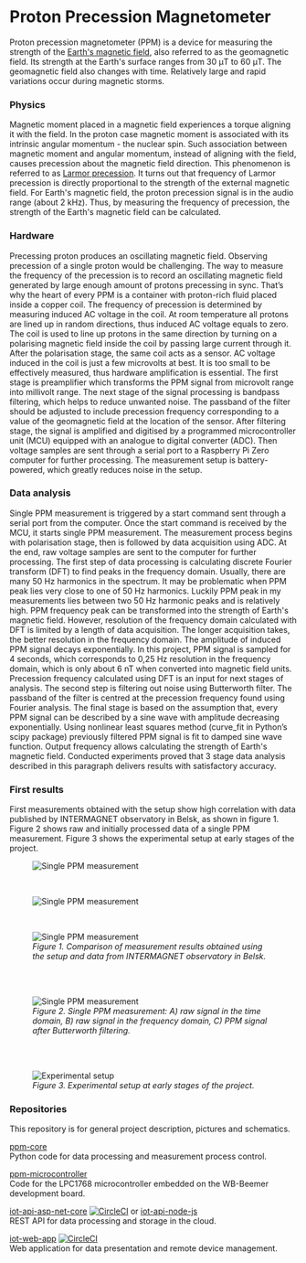 # Proton Precession Magnetometer
Proton precession magnetometer (PPM) is a device for measuring the strength of the [Earth's magnetic field], also referred to as the geomagnetic field. Its strength at the Earth's surface ranges from 30 μT to 60 μT. The geomagnetic field also changes with time. Relatively large and rapid variations occur during magnetic storms.

   [Earth's magnetic field]: http://hyperphysics.phy-astr.gsu.edu/hbase/magnetic/MagEarth.html

### Physics
Magnetic moment placed in a magnetic field experiences a torque aligning it with the field. In the proton case magnetic moment is associated with its intrinsic angular momentum - the nuclear spin. Such association between magnetic moment and angular momentum, instead of aligning with the field, causes precession about the magnetic field direction. This phenomenon is referred to as [Larmor precession]. It turns out that frequency of Larmor precession is directly proportional to the strength of the external magnetic field. For Earth's magnetic field, the proton precession signal is in the audio range (about 2 kHz). Thus, by measuring the frequency of precession, the strength of the Earth's magnetic field can be calculated.

   [Larmor precession]: http://hyperphysics.phy-astr.gsu.edu/hbase/Nuclear/larmor.html

### Hardware
Precessing proton produces an oscillating magnetic field. Observing precession of a single proton would be challenging. The way to measure the frequency of the precession is to record an oscillating magnetic field generated by large enough amount of protons precessing in sync. That’s why the heart of every PPM is a container with proton-rich fluid placed inside a copper coil. The frequency of precession is determined by measuring induced AC voltage in the coil. At room temperature all protons are lined up in random directions, thus induced AC voltage equals to zero. The coil is used to line up protons in the same direction by turning on a polarising magnetic field inside the coil by passing large current through it. After the polarisation stage, the same coil acts as a sensor. AC voltage induced in the coil is just a few microvolts at best. It is too small to be effectively measured, thus hardware amplification is essential. The first stage is preamplifier which transforms the PPM signal from microvolt range into millivolt range. The next stage of the signal processing is bandpass filtering, which helps to reduce unwanted noise. The passband of the filter should be adjusted to include precession frequency corresponding to a value of the geomagnetic field at the location of the sensor. After filtering stage, the signal is amplified and digitised by a programmed microcontroller unit (MCU) equipped with an analogue to digital converter (ADC). Then voltage samples are sent through a serial port to a Raspberry Pi Zero computer for further processing. The measurement setup is battery-powered, which greatly reduces noise in the setup.
### Data analysis
Single PPM measurement is triggered by a start command sent through a serial port from the computer. Once the start command is received by the MCU, it starts single PPM measurement. The measurement process begins with polarisation stage, then is followed by data acquisition using ADC. At the end, raw voltage samples are sent to the computer for further processing. The first step of data processing is calculating discrete Fourier transform (DFT) to find peaks in the frequency domain. Usually, there are many 50 Hz harmonics in the spectrum. It may be problematic when PPM peak lies very close to one of 50 Hz harmonics. Luckily PPM peak in my measurements lies between two 50 Hz harmonic peaks and is relatively high. PPM frequency peak can be transformed into the strength of Earth's magnetic field. However, resolution of the frequency domain calculated with DFT is limited by a length of data acquisition. The longer acquisition takes, the better resolution in the frequency domain. The amplitude of induced PPM signal decays exponentially. In this project, PPM signal is sampled for 4 seconds, which corresponds to 0,25 Hz resolution in the frequency domain, which is only about 6 nT when converted into magnetic field units. Precession frequency calculated using DFT is an input for next stages of analysis. The second step is filtering out noise using Butterworth filter. The passband of the filter is centred at the precession frequency found using Fourier analysis. The final stage is based on the assumption that, every PPM signal can be described by a sine wave with amplitude decreasing exponentially. Using nonlinear least squares method (curve_fit in Python’s scipy package) previously filtered PPM signal is fit to damped sine wave function. Output frequency allows calculating the strength of Earth's magnetic field. Conducted experiments proved that 3 stage data analysis described in this paragraph delivers results with satisfactory accuracy.
### First results
First measurements obtained with the setup show high correlation with data published by INTERMAGNET observatory in Belsk, as shown in figure 1. Figure 2 shows raw and initially processed data of a single PPM measurement. Figure 3 shows the experimental setup at early stages of the project.

<figure>
    <img src="images/20160720.png" alt="Single PPM measurement" title="2016-07-20">
</figure>
</br>
<figure>
    <img src="images/20170709.png" alt="Single PPM measurement" title="2017-07-09">
</figure>
</br>
<figure>
    <img src="images/20180705.png" alt="Single PPM measurement" title="2018-07-05">
    <figcaption><i>Figure 1. Comparison of measurement results obtained using the setup and data from INTERMAGNET observatory in Belsk.</i></figcaption>
</figure>
</br>
</br>
<figure>
    <img src="images/20160720_192511_094_1_ABC.png" alt="Single PPM measurement" title="Single PPM measurement">
    <figcaption><i>Figure 2. Single PPM measurement: A) raw signal in the time domain, B) raw signal in the frequency domain, C) PPM signal after Butterworth filtering.</i></figcaption>
</figure>
</br>
</br>
<figure>
    <img src="images/ppm_setup.jpg" alt="Experimental setup" title="Experimental setup">
    <figcaption><i>Figure 3. Experimental setup at early stages of the project.</i></figcaption>
</figure>

### Repositories
This repository is for general project description, pictures and schematics.

[ppm-core]  
Python code for data processing and measurement process control.

[ppm-microcontroller]  
Code for the LPC1768 microcontroller embedded on the WB-Beemer development board.

[iot-api-asp-net-core](https://github.com/MrSzymonello/iot-api-asp-net-core) [![CircleCI](https://circleci.com/gh/MrSzymonello/iot-api-asp-net-core.svg?style=shield)](https://circleci.com/gh/MrSzymonello/iot-api-asp-net-core) or [iot-api-node-js]  
REST API for data processing and storage in the cloud.

[iot-web-app](https://github.com/MrSzymonello/iot-web-app) [![CircleCI](https://circleci.com/gh/MrSzymonello/iot-web-app.svg?style=shield)](https://circleci.com/gh/MrSzymonello/iot-web-app)  
Web application for data presentation and remote device management.

   [ppm-core]: https://github.com/MrSzymonello/ppm-core

   [ppm-microcontroller]: https://github.com/MrSzymonello/ppm-microcontroller

   [iot-api-node-js]: https://github.com/MrSzymonello/iot-api-node-js
